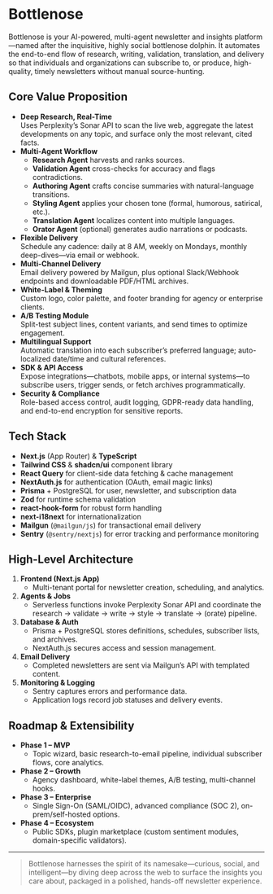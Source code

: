 # Bottlenose

Bottlenose is your AI-powered, multi-agent newsletter and insights platform—named after the inquisitive, highly social bottlenose dolphin. It automates the end-to-end flow of research, writing, validation, translation, and delivery so that individuals and organizations can subscribe to, or produce, high-quality, timely newsletters without manual source-hunting.

## Core Value Proposition

- **Deep Research, Real-Time**  
  Uses Perplexity’s Sonar API to scan the live web, aggregate the latest developments on any topic, and surface only the most relevant, cited facts.
- **Multi-Agent Workflow**  
  - **Research Agent** harvests and ranks sources.  
  - **Validation Agent** cross-checks for accuracy and flags contradictions.  
  - **Authoring Agent** crafts concise summaries with natural-language transitions.  
  - **Styling Agent** applies your chosen tone (formal, humorous, satirical, etc.).  
  - **Translation Agent** localizes content into multiple languages.  
  - **Orator Agent** (optional) generates audio narrations or podcasts.
- **Flexible Delivery**  
  Schedule any cadence: daily at 8 AM, weekly on Mondays, monthly deep-dives—via email or webhook.  
- **Multi-Channel Delivery**  
  Email delivery powered by Mailgun, plus optional Slack/Webhook endpoints and downloadable PDF/HTML archives.  
- **White-Label & Theming**  
  Custom logo, color palette, and footer branding for agency or enterprise clients.  
- **A/B Testing Module**  
  Split-test subject lines, content variants, and send times to optimize engagement.  
- **Multilingual Support**  
  Automatic translation into each subscriber’s preferred language; auto-localized date/time and cultural references.  
- **SDK & API Access**  
  Expose integrations—chatbots, mobile apps, or internal systems—to subscribe users, trigger sends, or fetch archives programmatically.  
- **Security & Compliance**  
  Role-based access control, audit logging, GDPR-ready data handling, and end-to-end encryption for sensitive reports.

## Tech Stack

- **Next.js** (App Router) & **TypeScript**  
- **Tailwind CSS** & **shadcn/ui** component library  
- **React Query** for client-side data fetching & cache management  
- **NextAuth.js** for authentication (OAuth, email magic links)  
- **Prisma** + PostgreSQL for user, newsletter, and subscription data  
- **Zod** for runtime schema validation  
- **react-hook-form** for robust form handling  
- **next-i18next** for internationalization  
- **Mailgun** (`@mailgun/js`) for transactional email delivery  
- **Sentry** (`@sentry/nextjs`) for error tracking and performance monitoring  

## High-Level Architecture

1. **Frontend (Next.js App)**  
   - Multi-tenant portal for newsletter creation, scheduling, and analytics.
2. **Agents & Jobs**  
   - Serverless functions invoke Perplexity Sonar API and coordinate the research → validate → write → style → translate → (orate) pipeline.
3. **Database & Auth**  
   - Prisma + PostgreSQL stores definitions, schedules, subscriber lists, and archives.  
   - NextAuth.js secures access and session management.
4. **Email Delivery**  
   - Completed newsletters are sent via Mailgun’s API with templated content.
5. **Monitoring & Logging**  
   - Sentry captures errors and performance data.  
   - Application logs record job statuses and delivery events.

## Roadmap & Extensibility

- **Phase 1 – MVP**  
  - Topic wizard, basic research-to-email pipeline, individual subscriber flows, core analytics.
- **Phase 2 – Growth**  
  - Agency dashboard, white-label themes, A/B testing, multi-channel hooks.
- **Phase 3 – Enterprise**  
  - Single Sign-On (SAML/OIDC), advanced compliance (SOC 2), on-prem/self-hosted options.
- **Phase 4 – Ecosystem**  
  - Public SDKs, plugin marketplace (custom sentiment modules, domain-specific validators).

---

> Bottlenose harnesses the spirit of its namesake—curious, social, and intelligent—by diving deep across the web to surface the insights you care about, packaged in a polished, hands-off newsletter experience.
>